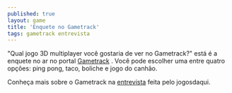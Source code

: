 ```yaml
---
published: true
layout: game
title: 'Enquete no Gametrack'
tags: gametrack entrevista
---
```

"Qual jogo 3D multiplayer você gostaria de ver no Gametrack?" está é a enquete no ar no portal <a href="http://www.gametrack.com.br" target="_blank">Gametrack</a>
.
Você pode escolher uma entre quatro opções: ping pong, taco, boliche e jogo do canhão.

Conheça mais sobre o Gametrack na <a href="{{ site.baseurl }}/2005/11/14/entrevista-gametrack/">entrevista</a>
 feita pelo jogosdaqui.